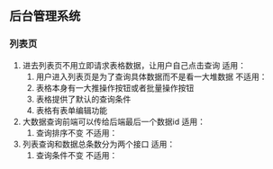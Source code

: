 ## 后台管理系统
### 列表页
1. 进去列表页不用立即请求表格数据，让用户自己点击查询
 适用：
    1. 用户进入列表页是为了查询具体数据而不是看一大堆数据
  不适用：
    1. 表格本身有一大推操作按钮或者批量操作按钮
    1. 表格提供了默认的查询条件
    1. 表格有表单编辑功能
1. 大数据查询前端可以传给后端最后一个数据id
  适用：
    1. 查询排序不变
  不适用：
1. 列表查询和数据总条数分为两个接口
  适用：
    1. 查询条件不变
  不适用：